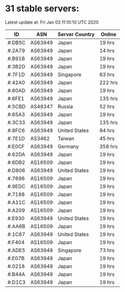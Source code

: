 # 31 stable servers:

Latest update at: Fri Jan 03 11:10:10 UTC 2020

| ID | ASN | Server Country | Online |
| -- | --- | -------------- | ------ |
| #.DB5C | AS63949 | Japan | 19 hrs |
| #.2A79 | AS63949 | Japan | 14 hrs |
| #.B91B | AS63949 | Japan | 19 hrs |
| #.3B2D | AS63949 | Japan | 19 hrs |
| #.7F1D | AS63949 | Singapore | 63 hrs |
| #.42A0 | AS63949 | Japan | 222 hrs |
| #.60AD | AS63949 | Japan | 19 hrs |
| #.6FE1 | AS63949 | Japan | 135 hrs |
| #.5CBD | AS48347 | Russia | 52 hrs |
| #.65A3 | AS63949 | Japan | 19 hrs |
| #.3C33 | AS63949 | Japan | 135 hrs |
| #.8FC6 | AS63949 | United States | 84 hrs |
| #.7E1D | AS3462 | Taiwan | 45 hrs |
| #.E0CF | AS63949 | Germany | 358 hrs |
| #.62DA | AS63949 | Japan | 19 hrs |
| #.6DB2 | AS16509 | Japan | 19 hrs |
| #.D806 | AS63949 | United States | 19 hrs |
| #.7696 | AS16509 | Japan | 19 hrs |
| #.9EDC | AS16509 | Japan | 19 hrs |
| #.7188 | AS16509 | Japan | 19 hrs |
| #.A11C | AS16509 | Japan | 19 hrs |
| #.A209 | AS16509 | Japan | 19 hrs |
| #.E930 | AS63949 | United States | 19 hrs |
| #.AA6B | AS16509 | Japan | 19 hrs |
| #.1C67 | AS63949 | United States | 19 hrs |
| #.F404 | AS16509 | Japan | 19 hrs |
| #.ADE5 | AS63949 | Singapore | 73 hrs |
| #.E07B | AS63949 | Japan | 19 hrs |
| #.0218 | AS63949 | Japan | 19 hrs |
| #.B44A | AS63949 | Japan | 19 hrs |
| #.D1C3 | AS63949 | Japan | 19 hrs |

